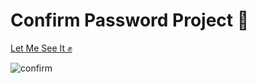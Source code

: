<h1>Confirm Password Project 🥰</h1>
<a href="https://maryama-mohamed.github.io/Confirm-Password/">Let Me See It ✊</a>

![confirm](https://github.com/user-attachments/assets/3ea86fc0-77ed-49a2-bf2e-2149b702c435)
